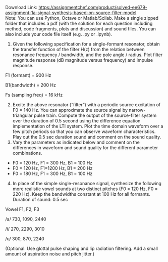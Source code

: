 Download Link: https://assignmentchef.com/product/solved-ee679-assignment-1a-signal-synthesis-based-on-source-filter-model
<br>
Note: You can use Python, Octave or Matlab/Scilab.  Make a single zipped folder that includes a pdf (with the solution for each question including method, code fragments, plots and discussion) and sound files. You can also include your code file itself (e.g. .py or .ipynb).

<ol>

 <li>Given the following specification for a single-formant resonator, obtain the transfer function of the filter H(z) from the relation between resonance frequency / bandwidth, and the pole angle / radius. Plot filter magnitude response (dB magnitude versus frequency) and impulse response.</li>

</ol>

F1 (formant) = 900 Hz

B1(bandwidth) = 200 Hz

Fs (sampling freq) = 16 kHz

<ol start="2">

 <li>Excite the above resonator (“filter”) with a periodic source excitation of F0 = 140 Hz. You can approximate the source signal by narrow-triangular pulse train. Compute the output of the source-filter system over the duration of 0.5 second using the difference equation implementation of the LTI system. Plot the time domain waveform over a few pitch periods so that you can observe waveform characteristics.  Play out the 0.5 sec duration sound and comment on the sound quality.</li>

 <li>Vary the parameters as indicated below and comment on the differences in waveform and sound quality for the different parameter combinations.</li>

</ol>

<ul>

 <li>F0 = 120 Hz, F1 = 300 Hz, B1 = 100 Hz</li>

 <li>F0 = 120 Hz, F1=1200 Hz, B1 = 200 Hz</li>

 <li>F0 = 180 Hz, F1 = 300 Hz, B1 = 100 Hz</li>

</ul>

<ol start="4">

 <li>In place of the simple single-resonance signal, synthesize the following more realistic vowel sounds at two distinct pitches (F0 = 120 Hz, F0 = 220 Hz). Keep the bandwidths constant at 100 Hz for all formants. Duration of sound: 0.5 sec</li>

</ol>

Vowel F1, F2, F3

/a/ 730, 1090, 2440

/i/ 270, 2290, 3010

/u/ 300, 870, 2240

(Optional:  Use glottal pulse shaping and lip radiation filtering. Add a small amount of aspiration noise and pitch jitter.)





